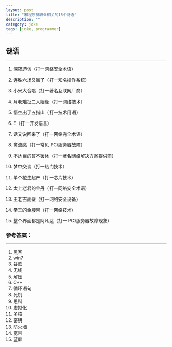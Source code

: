 ```yaml
---
layout: post
title: "和程序员职业相关的15个谜语"
description: ""
category: joke
tags: [joke, programmer]
---
```



## 谜语
---

1. 深夜造访（打一网络安全术语）

2. 连胜六场又赢了（打一知名操作系统）

3. 小米大合唱（打一著名互联网厂商）

4. 月老难扯二人姻缘（打一网络技术）

5. 悟空出了五指山（打一技术用语）

6. E（打一开发语言）

7. 话又说回来了（打一网络完全术语）

8. 禽流感（打一常见 PC/服务器故障）

9. 不达目的誓不罢休（打一著名网络解决方案提供商）

10. 梦中交谈（打一热门技术）

11. 单个花生超产（打一芯片技术）

12. 太上老君的金丹（打一网络安全术语）

13. 王老吉面壁（打一网络安全设备）

14. 拳王的金腰带（打一网络技术）

15. 整个界面都是阿凡达（打一 PC/服务器故障现象）

### 参考答案：
---

1. 黑客
2. win7
3. 谷歌
4. 无线
5. 解压
6. C++
7. 循环语句
8. 死机
9. 思科
10. 虚拟化
11. 多核
12. 密钥
13. 防火墙
14. 宽带
15. 蓝屏
